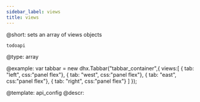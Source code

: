 ```yaml
---
sidebar_label: views
title: views
---          
```


@short: sets an array of views objects

```todoapi ```

@type: array

@example: 
var tabbar = new dhx.Tabbar("tabbar_container",{
    views:[
        { tab: "left", css:"panel flex"},
        { tab: "west", css:"panel flex"},
        { tab: "east", css:"panel flex"},
        { tab: "right", css:"panel flex"}
    ]
});


@template:	api_config
@descr: 




